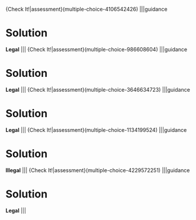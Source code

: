 {Check It!|assessment}(multiple-choice-4106542426)
|||guidance
# Solution
**Legal**
|||
{Check It!|assessment}(multiple-choice-986608604)
|||guidance
# Solution
**Legal**
|||
{Check It!|assessment}(multiple-choice-3646634723)
|||guidance
# Solution
**Legal**
|||
{Check It!|assessment}(multiple-choice-1134199524)
|||guidance
# Solution
**Illegal**
|||
{Check It!|assessment}(multiple-choice-4229572251)
|||guidance
# Solution
**Legal**
|||
